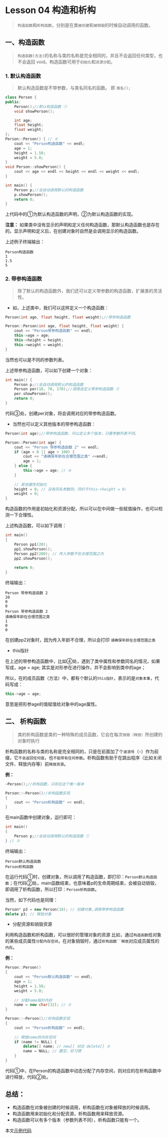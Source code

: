 # Lesson 04 构造和析构
> `构造函数`和`析构函数`，分别是在类`被创建`和`被销毁`的时候自动调用的函数。

## 一、构造函数

> `构造函数(方法)`的名称与类的名称是完全相同的，并且不会返回任何类型，也不会返回 void。构造函数可用于`初始化`和`资源分配`。

### 1. 默认构造函数
> 默认构造函数是不带参数，与类名同名的函数。 即 `类名();` 

```cpp
class Person {
public:
    Person();//默认构造函数 ①
    void showPerson();

    int age;
    float height;
    float weight;
};
Person::Person() { // ②
    cout << "Person构造函数" << endl;
    age = 1;
    height = 1.50;
    weight = 5.0;
}
void Person::showPerson() {
    cout << age << endl << height << endl << weight << endl;
}

int main() {
    Person p;//会自动调用默认的构造函数
    p.showPerson();
    return 0;
}

```
上代码中的①为默认构造函数的声明，②为默认构造函数的实现。

**注意：** 如果类中没有显示的声明和定义任何构造函数，那默认构造函数也是存在的。显示声明和定义后，在创建对象时自然是会调用显示的构造函数。

上述例子终端输出：

```
Person构造函数
1
1.5
5
```

### 2. 带参构造函数
> 除了默认的构造函数外，我们还可以定义带参数的构造函数，扩展类的灵活性。

- 如，上述类中，我们可以这样定义一个构造函数：

```cpp
Person(int age, float height, float weight);//带参构造函数
```
```cpp
Person::Person(int age, float height, float weight) {
    cout << "Person带参构造函数" << endl;
    this->age = age;
    this->height = height;
    this->weight = weight;
}
```
当然也可以是不同的参数列表。

上述带参构造函数，可以如下创建一个对象：

```cpp
int main() {
    Person p;//会自动调用默认的构造函数
    Person per(18, 70, 170);//调用自定义带参构造函数 ③
    per.showPerson();
    return 0;
}
```
代码③处，创建per对象，将会调用对应的带参构造函数。

- 当然也可以定义其他版本的带参构造函数：

```cpp
Person(int age);//带参构造函数，可以定义多个版本，只要参数列表不同。
```

```cpp
Person::Person(int age) {
    cout << "Person 带参构造函数 2" << endl;
    if (age < 0 || age > 100) {
        cout << "请确保年龄在合理范围之类" <<endl;
        age = 1;
    } else {
        this->age = age; // ④
    }
    
    // 其他属性初始化
    height = 0; // 没有同名参数则，同价于this->height = 0;
    weight = 0;
}
```

构造函数的作用是初始化和资源分配，所以可以在中间做一些赋值操作，也可以检测一下合理性。

上述构造函数，可以如下调用：

```cpp
int main()
{
    Person pp1(20);
    pp1.showPerson();
    Person pp2(200); // 传入参数不在合理范围之内
    pp2.showPerson();
    
    return 0;
}
```

终端输出：

```
Person 带参构造函数 2
20
0
0
Person 带参构造函数 2
请确保年龄在合理范围之类
1
0
0

```

在创建pp2对象时，因为传入年龄不合理，所以会打印 `请确保年龄在合理范围之类`

- this指针


在上述的带参构造函数中，比如④处，遇到了类中属性和参数同名的情况，如果写成，age = age; 其实是对形参在进行操作，并不会影响到类中的age；

所以，在的成员函数（方法）中，都有个默认的`this指针`，表示的是`对象本事`，代码写成：

```cpp
this->age = age;
```

意思是把形参age的值赋值给对象中的age属性。

## 二、 析构函数

> 类的析构函数是类的一种特殊的成员函数，它会在每次`销毁（释放）`所创建的对象时执行

析构函数的名称与类的名称是完全相同的，只是在前面加了个`波浪号`（`~`）作为前缀，它`不会返回任何值`，也`不能带有任何参数`。析构函数有助于在跳出程序（比如关闭文件、释放内存等）前`释放资源`。

**例：**

```cpp
~Person();//析构函数，只存在这个唯一版本
```

```cpp
Person::~Person()//析构函数实现
{
    cout << "Person析构函数" << endl;
}
```
在main函数中创建对象，运行即可：

```cpp
int main()
{
	Person p;//会自动调用默认的构造函数 ①
} // ②
```

终端输出：

```
Person默认构造函数
Person析构函数
```
在运行代码①时，创建对象，所以调用了构造函数，即打印：`Person默认构造函数`；在代码②处，main函数结束，也意味着p的生命周期结束，会被自动销毁，即调用了析构函数，所以打印：`Person析构函数`。

当然，如下代码也是同理：

```cpp
Person* p3 = new Person(18); // 创建对象,调用带参构造函数
delete p3; // 释放对象
```

- 分配资源和销毁资源

利用构造函数和析构函数，可以很好的管理对象的资源
比如，通过`构造函数`给对象的某些成员属性`分配内存空间`，在对象销毁时，通过`析构函数``释放`对应成员属性的`内存`。

**例：** 

```cpp
Person::Person()
{
    cout << "Person默认构造函数" << endl;
    age = 1;
    height = 1.50;
    weight = 5.0;
    
    // 分配name指针内存
    name = new char[32]; // ①
}
```

```cpp
Person::~Person()//析构函数实现
{
    cout << "Person析构函数" << endl;
    
    // 释放name的内存空间
    if (name != NULL) {
        delete[] name; // new[] 对应 delete[] ②
        name = NULL; // 置空，好习惯
    }
}
```

代码①中，在Person的构造函数中动态分配了内存空间，则对应的在析构函数中进行释放，代码②处。


## 总结：

- 构造函数在对象被创建的时候调用，析构函数在对象被释放的时候调用。
- 构造函数用来初始化和分配资源，析构函数用来释放资源。
- 构造函数可以有多个版本（参数列表不同），析构函数只能有一个。

本文[示例代码](./code_04.cpp)


